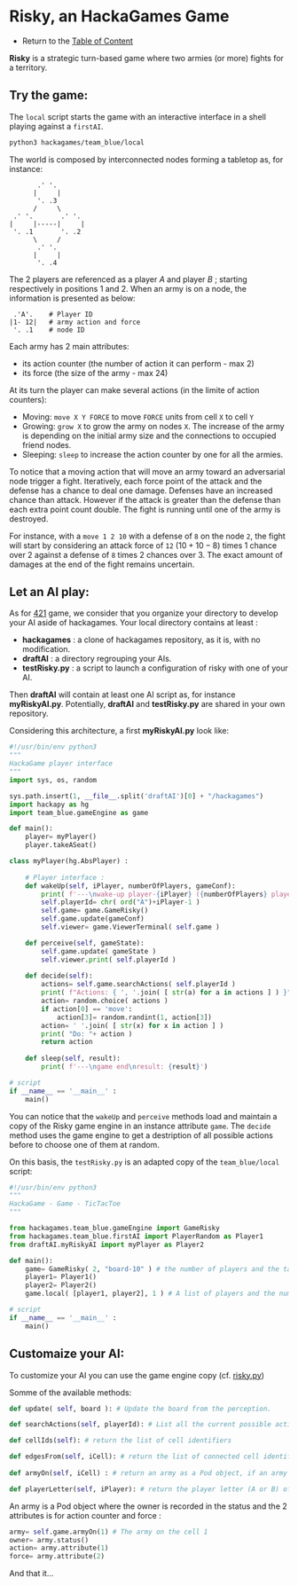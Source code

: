 # Risky, an HackaGames Game

- Return to the [Table of Content](toc.md)

**Risky** is a strategic turn-based game where two armies (or more) fights for a territory.


## Try the game:

The `local` script starts the game with an interactive interface in a shell playing against a `firstAI`.

```sh
python3 hackagames/team_blue/local
```

The world is composed by interconnected nodes forming a tabletop as, for instance:

```
       .' '.
      |     |
       '. .3
      /     \
 .' '.       .' '.
|     |-----|     |
 '. .1       '. .2 
      \     /
       .' '.
      |     |
       '. .4
```

The 2 players are referenced as a player _A_ and player _B_ ; starting respectively in positions 1 and 2.
When an army is on a node, the information is presented as below:

```
 .'A'.    # Player ID
|1- 12|   # army action and force 
 '. .1    # node ID
```

Each army has 2 main attributes:

- its action counter (the number of action it can perform - max 2)
- its force (the size of the army - max 24)

At its turn the player can make several actions (in the limite of action counters):

- Moving: `move X Y FORCE` to move `FORCE` units from cell `X` to cell `Y`
- Growing: `grow X` to grow the army on nodes `X`. The increase of the army is depending on the initial army size and the connections to occupied friend nodes.
- Sleeping: `sleep` to increase the action counter by one for all the armies.

To notice that a moving action that will move an army toward an adversarial node trigger a fight.
Iteratively, each force point of the attack and the defense has a chance to deal one damage.
Defenses have an increased chance than attack.
However if the attack is greater than the defense than each extra point count double.
The fight is running until one of the army is destroyed.

For instance, with a `move 1 2 10` with a defense of `8` on the node `2`, the fight will start by considering an attack force of `12` ($10+10-8$) times 1 chance over 2 against a defense of `8` times 2 chances over 3.
The exact amount of damages at the end of the fight remains uncertain.


## Let an AI play:

As for [421](tuto-game-421.md) game, we consider that you organize your directory to develop your AI aside of hackagames.
Your local directory contains at least :

- **hackagames** : a clone of hackagames repository, as it is, with no modification.
- **draftAI** : a directory regrouping your AIs.
- **testRisky.py** : a script to launch a configuration of risky with one of your AI.

Then **draftAI** will contain at least one AI script as, for instance **myRiskyAI.py**.
Potentially, **draftAI** and **testRisky.py** are shared in your own repository.

Considering this architecture, a first **myRiskyAI.py** look like: 

```python
#!/usr/bin/env python3
"""
HackaGame player interface 
"""
import sys, os, random

sys.path.insert(1, __file__.split('draftAI')[0] + "/hackagames")
import hackapy as hg
import team_blue.gameEngine as game

def main():
    player= myPlayer()
    player.takeASeat()

class myPlayer(hg.AbsPlayer) :
    
    # Player interface :
    def wakeUp(self, iPlayer, numberOfPlayers, gameConf):
        print( f'---\nwake-up player-{iPlayer} ({numberOfPlayers} players)')
        self.playerId= chr( ord("A")+iPlayer-1 )
        self.game= game.GameRisky()
        self.game.update(gameConf)
        self.viewer= game.ViewerTerminal( self.game )

    def perceive(self, gameState):
        self.game.update( gameState )
        self.viewer.print( self.playerId )
    
    def decide(self):
        actions= self.game.searchActions( self.playerId )
        print( f"Actions: { ', '.join( [ str(a) for a in actions ] ) }" )
        action= random.choice( actions )
        if action[0] == 'move':
            action[3]= random.randint(1, action[3])
        action= ' '.join( [ str(x) for x in action ] )
        print( "Do: "+ action )
        return action
    
    def sleep(self, result):
        print( f'---\ngame end\nresult: {result}')

# script
if __name__ == '__main__' :
    main()
```

You can notice that the `wakeUp` and `perceive` methods load and maintain a copy of the Risky game engine in an instance attribute `game`.
The `decide` method uses the game engine to get a destription of all possible actions before to choose one of them at random.

On this basis, the `testRisky.py` is an adapted copy of the `team_blue/local` script:

```python
#!/usr/bin/env python3
"""
HackaGame - Game - TicTacToe 
"""

from hackagames.team_blue.gameEngine import GameRisky
from hackagames.team_blue.firstAI import PlayerRandom as Player1
from draftAI.myRiskyAI import myPlayer as Player2

def main():
    game= GameRisky( 2, "board-10" ) # the number of players and the tabletop to load.
    player1= Player1()
    player2= Player2()
    game.local( [player1, player2], 1 ) # A list of players and the number of games to plays.

# script
if __name__ == '__main__' :
    main()
```

## Customaize your AI: 

To customize your AI you can use the game engine copy (cf. [risky.py](../team_blue/gameEngine/risky.py))

Somme of the available methods:

```python
def update( self, board ): # Update the board from the perception.

def searchActions(self, playerId): # List all the current possible actions from the configuration of the armies

def cellIds(self): # return the list of cell identifiers

def edgesFrom(self, iCell): # return the list of connected cell identifiers from the iCell cell.
     
def armyOn(self, iCell) : # return an army as a Pod object, if an army is on the iCell cell (and False otherwise).

def playerLetter(self, iPlayer): # return the player letter (A or B) of the ith player (1 or 2)
```

An army is a Pod object where the owner is recorded in the status and the 2 attributes is for action counter and force :

```python
army= self.game.armyOn(1) # The army on the cell 1
owner= army.status()
action= army.attribute(1)
force= army.attribute(2)
```

And that it... 




